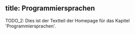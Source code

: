 title: Programmiersprachen
---
TODO_2: Dies ist der Textteil der Homepage für das Kapitel 'Programmiersprachen'.
